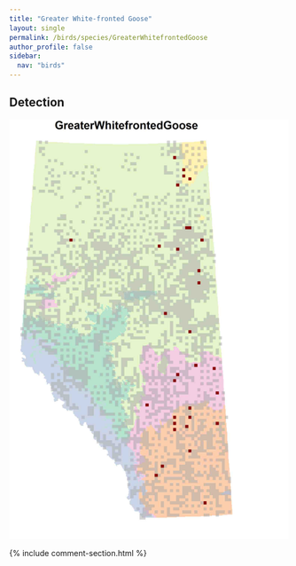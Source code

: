 ```yaml
---
title: "Greater White-fronted Goose"
layout: single
permalink: /birds/species/GreaterWhitefrontedGoose
author_profile: false
sidebar:
  nav: "birds"
---
```


<h2>Detection</h2>

![](/assets/images/birds/GreaterWhitefrontedGoose/det.jpg)

{% include comment-section.html %}

